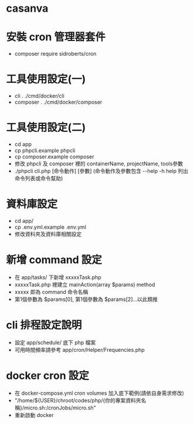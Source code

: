 # casanva

# 安裝 cron 管理器套件
- composer require sidroberts/cron

# 工具使用設定(一)
- cli        . ./cmd/docker/cli
- composer   . ./cmd/docker/composer

# 工具使用設定(二)
- cd app
- cp phpcli.example phpcli
- cp composer.example composer
- 修改 phpcli 及 composer 裡的 containerName, projectName, tools參數
- ./phpcli cli.php [命令動作] [參數] (命令動作及參數包含 --help -h help 列出命令列表或命令幫助)

# 資料庫設定
- cd app/
- cp .env.yml.example .env.yml
- 修改資料夾及資料庫相關設定

# 新增 command 設定
- 在 app/tasks/ 下新增 xxxxxTask.php
- xxxxxTask.php 裡建立 mainAction(array $params) method
- xxxxx 即為 command 命令名稱
- 第1個參數為 $params[0], 第1個參數為 $params[2]...以此類推

# cli 排程設定說明
- 設定 app/schedule/ 底下 php 檔案
- 可用時間頻率請參考 app/cron/Helper/Frequencies.php

# docker cron 設定
- 在 docker-compose.yml cron volumes 加入底下範例(請依自身需求修改)
- "/home/${USER}/chroot/codes/php/{你的專案資料夾名稱}/micro.sh:/cronJobs/micro.sh"
- 重新啟動 docker
